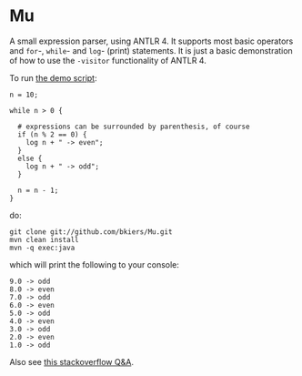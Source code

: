 Mu
==

A small expression parser, using ANTLR 4. It supports most basic operators
and `for`-, `while`- and `log`- (print) statements. It is just a basic
demonstration of how to use the `-visitor` functionality of ANTLR 4.

To run [the demo script](https://github.com/bkiers/Mu/blob/master/src/main/mu/test.mu):

```
n = 10;

while n > 0 {

  # expressions can be surrounded by parenthesis, of course
  if (n % 2 == 0) {
    log n + " -> even";
  }
  else {
    log n + " -> odd";
  }

  n = n - 1;
}
```

do:

```
git clone git://github.com/bkiers/Mu.git
mvn clean install
mvn -q exec:java
```

which will print the following to your console:

```
9.0 -> odd
8.0 -> even
7.0 -> odd
6.0 -> even
5.0 -> odd
4.0 -> even
3.0 -> odd
2.0 -> even
1.0 -> odd
```

Also see [this stackoverflow Q&A](http://stackoverflow.com/questions/15610183/if-else-statements-in-antlr-using-listeners).
